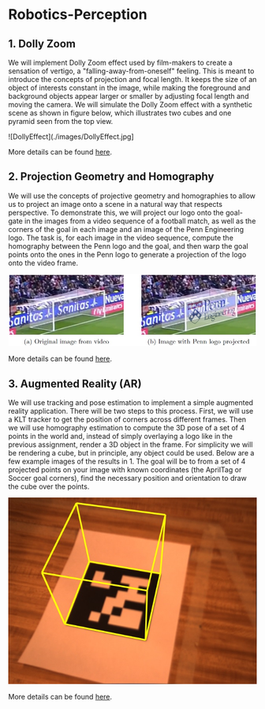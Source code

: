 # Robotics-Perception

## 1. Dolly Zoom
We will implement Dolly Zoom effect used by film-makers to create a sensation of vertigo, a "falling-away-from-oneself" feeling. 
This is meant to introduce the concepts of projection and focal length. It keeps the size of an object of interests constant
in the image, while making the foreground and background objects appear larger or smaller by adjusting focal length and moving 
the camera. We will simulate the Dolly Zoom effect with a synthetic scene as shown in figure below, which illustrates two cubes 
and one pyramid seen from the top view.

![DollyEffect](./images/DollyEffect.jpg]

More details can be found [here]().

## 2. Projection Geometry and Homography
We will use the concepts of projective geometry and homographies to allow us to project an image onto a scene in a natural way that respects perspective. To demonstrate this, we will project our logo onto the goal-gate in the images from a video sequence of a football match, as well as the corners of the goal in each image and an image of the Penn Engineering logo. The task is, for each image in the video sequence, compute the homography between the Penn logo and the goal, and then warp the goal points onto the ones in the Penn logo to generate a projection of the logo onto the video frame.

![Projection](./images/Projection.jpg)

More details can be found [here]().

## 3. Augmented Reality (AR)
We will use tracking and pose estimation to implement a simple augmented reality application. There will be two steps to this process. First, we will use a KLT tracker to get the position of corners across different frames. Then we will use homography estimation to compute the 3D pose of a set of 4 points in the world and, instead of simply overlaying a logo like in the previous assignment, render a 3D object in the frame. For simplicity we will be rendering a cube, but in principle, any object could be used. Below are a few example images of the results in 1. The goal will be to from a set of 4 projected points on your image with known coordinates (the AprilTag or Soccer goal corners), find the necessary position and orientation to draw the cube over the points.

![3Dprojection](./images/3Dprojection.jpg)

More details can be found [here]().
